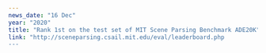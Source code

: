 ```yaml
---
news_date: "16 Dec"
year: "2020"
title: "Rank 1st on the test set of MIT Scene Parsing Benchmark ADE20K"
link: "http://sceneparsing.csail.mit.edu/eval/leaderboard.php
---
```

